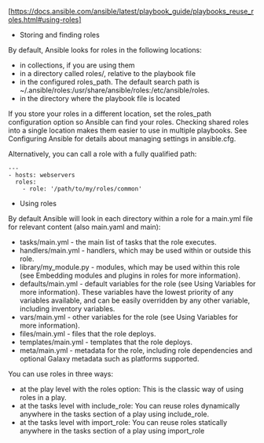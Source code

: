 [https://docs.ansible.com/ansible/latest/playbook_guide/playbooks_reuse_roles.html#using-roles]

* Storing and finding roles

By default, Ansible looks for roles in the following locations:
- in collections, if you are using them
- in a directory called roles/, relative to the playbook file
- in the configured roles_path. The default search path is ~/.ansible/roles:/usr/share/ansible/roles:/etc/ansible/roles.
- in the directory where the playbook file is located

If you store your roles in a different location, set the roles_path configuration option so Ansible can find your roles. Checking shared roles into a single location makes them easier to use in multiple playbooks. See Configuring Ansible for details about managing settings in ansible.cfg.

Alternatively, you can call a role with a fully qualified path:
```ansible
---
- hosts: webservers
  roles:
    - role: '/path/to/my/roles/common'
```


* Using roles


By default Ansible will look in each directory within a role for a main.yml file for relevant content (also main.yaml and main):
- tasks/main.yml - the main list of tasks that the role executes.
- handlers/main.yml - handlers, which may be used within or outside this role.
- library/my_module.py - modules, which may be used within this role (see Embedding modules and plugins in roles for more information).
- defaults/main.yml - default variables for the role (see Using Variables for more information). These variables have the lowest priority of any variables available, and can be easily overridden by any other variable, including inventory variables.
- vars/main.yml - other variables for the role (see Using Variables for more information).
- files/main.yml - files that the role deploys.
- templates/main.yml - templates that the role deploys.
- meta/main.yml - metadata for the role, including role dependencies and optional Galaxy metadata such as platforms supported.


You can use roles in three ways:
- at the play level with the roles option: This is the classic way of using roles in a play.
- at the tasks level with include_role: You can reuse roles dynamically anywhere in the tasks section of a play using include_role.
- at the tasks level with import_role: You can reuse roles statically anywhere in the tasks section of a play using import_role